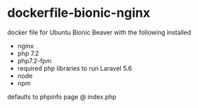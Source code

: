 # dockerfile-bionic-nginx

docker file for Ubuntu Bionic Beaver with the following installed

* nginx
* php 7.2
* php7.2-fpm
* required php libraries to run Laravel 5.6
* node
* npm

defaults to phpinfo page @ index.php
